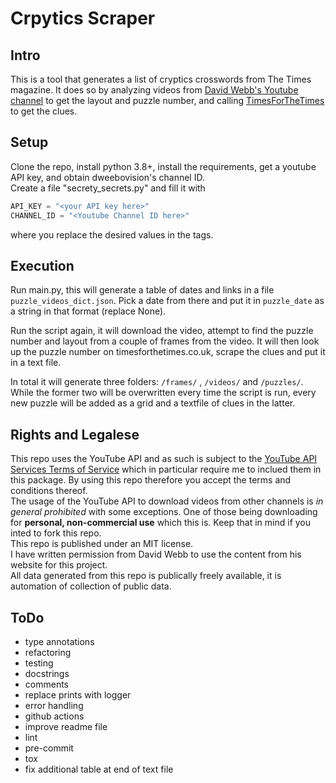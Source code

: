 # Crpytics Scraper
## Intro

This is a tool that generates a list of cryptics crosswords from The Times magazine. It does so by analyzing videos from [David Webb's Youtube channel](https://www.youtube.com/@dweebovision) to get the layout and puzzle number, and calling [TimesForTheTimes](https://timesforthetimes.co.uk) to get the clues.

## Setup 

Clone the repo, install python 3.8+, install the requirements, get a youtube API key, and obtain dweebovision's channel ID.  
Create a file "secrety_secrets.py" and fill it with   
```python
API_KEY = "<your API key here>"
CHANNEL_ID = "<Youtube Channel ID here>"
```
where you replace the desired values in the tags.

## Execution

Run main.py, this will generate a table of dates and links in a file `puzzle_videos_dict.json`. Pick a date from there and put it in `puzzle_date` as a string in that format (replace None).  

Run the script again, it will download the video, attempt to find the puzzle number and layout from a couple of frames from the video.
It will then look up the puzzle number on timesforthetimes.co.uk, scrape the clues and put it in a text file.

In total it will generate three folders: `/frames/` , `/videos/` and `/puzzles/`. While the former two will be overwritten every time the script is run, every new puzzle will be added as a grid and a textfile of clues in the latter.

## Rights and Legalese

This repo uses the YouTube API and as such is subject to the [YouTube API Services Terms of Service](https://developers.google.com/youtube/terms/api-services-terms-of-service) which in particular require me to inclued them in this package. By using this repo therefore you accept the terms and conditions thereof.  
The usage of the YouTube API to download videos from other channels is *in general prohibited* with some exceptions. One of those being downloading for **personal, non-commercial use** which this is. Keep that in mind if you inted to fork this repo.  
This repo is published under an MIT license.  
I have written permission from David Webb to use the content from his website for this project.  
All data generated from this repo is publically freely available, it is automation of collection of public data.

## ToDo
- type annotations
- refactoring
- testing
- docstrings
- comments
- replace prints with logger
- error handling
- github actions
- improve readme file
- lint
- pre-commit
- tox
- fix additional table at end of text file